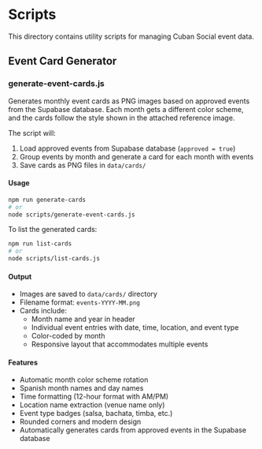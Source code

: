 # Scripts

This directory contains utility scripts for managing Cuban Social event data.

## Event Card Generator

### generate-event-cards.js

Generates monthly event cards as PNG images based on approved events from the Supabase database. Each month gets a different color scheme, and the cards follow the style shown in the attached reference image.

The script will:

1. Load approved events from Supabase database (`approved = true`)
2. Group events by month and generate a card for each month with events
3. Save cards as PNG files in `data/cards/`

#### Usage

```bash
npm run generate-cards
# or
node scripts/generate-event-cards.js
```

To list the generated cards:

```bash
npm run list-cards
# or
node scripts/list-cards.js
```

#### Output

- Images are saved to `data/cards/` directory
- Filename format: `events-YYYY-MM.png`
- Cards include:
  - Month name and year in header
  - Individual event entries with date, time, location, and event type
  - Color-coded by month
  - Responsive layout that accommodates multiple events

#### Features

- Automatic month color scheme rotation
- Spanish month names and day names
- Time formatting (12-hour format with AM/PM)
- Location name extraction (venue name only)
- Event type badges (salsa, bachata, timba, etc.)
- Rounded corners and modern design
- Automatically generates cards from approved events in the Supabase database
